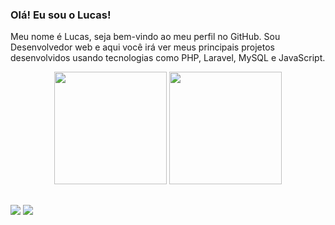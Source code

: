 ### Olá! Eu sou o Lucas!

Meu nome é Lucas, seja bem-vindo ao meu perfil no GitHub. Sou Desenvolvedor web e aqui você irá ver meus principais projetos desenvolvidos usando tecnologias como PHP, Laravel, MySQL e JavaScript.
<div align="center">
  
  <img height="180em" src="https://github-readme-stats.vercel.app/api?username=CLucasrodrigues22&show_icons=true&theme=dracula&include_all_commits=true&count_private=true"/>
  <img height="180em" src="https://github-readme-stats.vercel.app/api/top-langs/?username=CLucasrodrigues22&layout=compact&langs_count=10&theme=dark"/>
</div>
 
 ##
 
 <div>
  <a href = "mailto:c.lucasrodrigues22@gmail.com"><img src="https://img.shields.io/badge/Gmail-D14836?style=for-the-badge&logo=gmail&logoColor=white" target="_blank"></a>
  <a href="https://www.linkedin.com/in/lucas-rodrigues-cardoso-a0929316a/" target="_blank"><img src="https://img.shields.io/badge/-LinkedIn-%230077B5?style=for-the-badge&logo=linkedin&logoColor=white" target="_blank"></a>  
</div>
